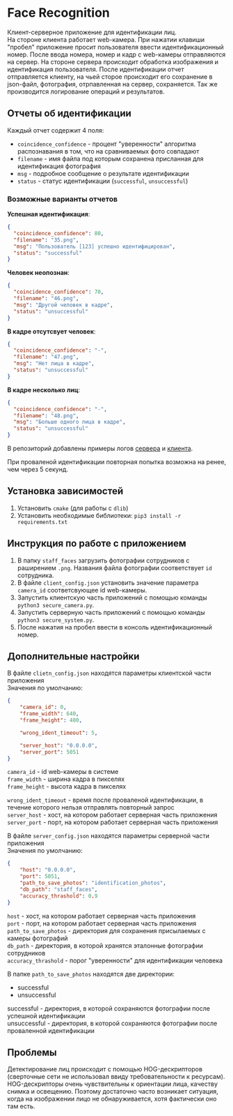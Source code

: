 # Face Recognition

Клиент-серверное приложение для идентификации лиц.<br>
На стороне клиента работает web-камера. При нажатии клавиши "пробел" приложение просит пользователя ввести идентификационный номер. После ввода номера, номер и кадр с web-камеры отправляются на сервер. На стороне сервера происходит обработка изображения и идентификация пользователя. После идентификации отчет отправляется клиенту, на чьей сторое происходит его сохранение в json-файл, фотография, отрпавленная на сервер, сохраняется. Так же производится логирование операций и результатов.

## Отчеты об идентификации

Каждый отчет содержит 4 поля:

- `coincidence_confidence` - процент "уверенности" алгоритма распознавания в том, что на сравниваемых фото совпадают
- `filename` - имя файла под которым сохранена присланная для идентификация фотография
- `msg` - подробное сообщение о результате идентификации
- `status` - статус идентификации (`successful`, `unsuccessful`)

### Возможные варианты отчетов

**Успешная идентификация**:

```json
{
  "coincidence_confidence": 80,
  "filename": "35.png",
  "msg": "Пользователь [123] успешно идентифицирован",
  "status": "successful"
}

```

**Человек неопознан**:

```json
{
  "coincidence_confidence": 70,
  "filename": "46.png",
  "msg": "Другой человек в кадре",
  "status": "unsuccessful"
}
```

**В кадре отсутсвует человек**:

```json
{
  "coincidence_confidence": "-",
  "filename": "47.png",
  "msg": "Нет лица в кадре",
  "status": "unsuccessful"
}
```

**В кадре несколько лиц**:

```json
{
  "coincidence_confidence": "-",
  "filename": "48.png",
  "msg": "Больше одного лица в кадре",
  "status": "unsuccessful"
}
```

В репозиторий добавлены примеры логов [сервера](https://github.com/tigrtolstoy/face_recognition/blob/master/server.log) и [клиента](https://github.com/tigrtolstoy/face_recognition/blob/master/client.log).

При проваленой идентификации повторная попытка возможна на ренее, чем через 5 секунд.

## Установка зависимостей

1. Установить `cmake` (для работы с `dlib`)
2. Установить необходимые библиотеки: `pip3 install -r requirements.txt`

## Инструкция по работе с приложением

1. В папку `staff_faces` загрузить фотографии сотрудников с раширением `.png`. Названия файла фотографии соответствует `id` сотрудника.
2. В файле `client_config.json` установить значение параметра `camera_id` соответсвующее id web-камеры.
3. Запустить клиентскую часть приложений с помощью команды `python3 secure_camera.py`.
4. Запустить серверную часть приложений с помощью команды `python3 secure_system.py`.
5. После нажатия на пробел ввести в консоль идентификационный номер.

## Дополнительные настройки

В файле `clietn_config.json` находятся параметры клиентской части приложения <br>
Значения по умолчанию:

```json
{
    "camera_id": 0,
    "frame_width": 640,
    "frame_height": 480,

    "wrong_ident_timeout": 5,

    "server_host": "0.0.0.0",
    "server_port": 5051
}
```

`camera_id` - id web-камеры в системе <br>
`frame_width` - ширина кадра в пикселях <br>
`frame_height` - высота кадра в пикселях <br>

`wrong_ident_timeout` - время после проваленой идентификации, в течение которого нельзя отправлять повторный запрос <br>
`server_host` - хост, на котором работает серверная часть приложения <br>
`server_port` - порт, на котором работает серверная часть приложения <br>

В файле `server_config.json` находятся параметры серверной части приложения <br>
Значения по умолчанию:

```json
{
    "host": "0.0.0.0",
    "port": 5051,
    "path_to_save_photos": "identification_photos",
    "db_path": "staff_faces",
    "accuracy_thrashold": 0.9
}
```

`host` - хост, на котором работает серверная часть приложения <br>
`port` - порт, на котором работает серверная часть приложения <br>
`path_to_save_photos` - директория для сохранения присылаемых с камеры фотографий <br>
`db_path` - директория, в которой хранятся эталонные фотографии сотрудников <br>
`accuracy_thrashold` - порог "уверенности" для идентификации человека <br>

В папке `path_to_save_photos` находятся две директории:

- successful
- unsuccessful

successful - директория, в которой сохраняются фотографии после успешной идентификации <br>
unsuccessful - директория, в которой сохраняются фотографии после проваленной идентификации <br>

## Проблемы

Детектирование лиц происходит с помощью HOG-дескрипторов (сверточные сети не использовал ввиду требовательности к ресурсам). HOG-дескрипторы очень чувствительны к ориентации лица, качеству снимка и освещению. Поэтому достаточно часто возникает ситуация, когда на изображении лицо не обнаруживается, хотя фактически оно там есть.
